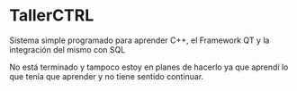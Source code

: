 # TallerCTRL

Sistema simple programado para aprender C++, el Framework QT y la integración del mismo con SQL

No está terminado y tampoco estoy en planes de hacerlo ya que aprendí lo que tenía que aprender y no tiene sentido continuar.
